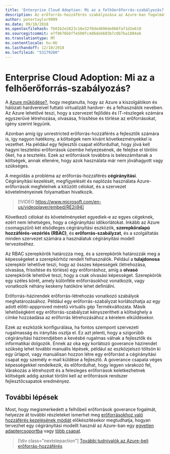 ```yaml
---
title: 'Enterprise Cloud Adoption: Mi az a felhőerőforrás-szabályozás?'
description: Az erőforrás-hozzáférés szabályozása az Azure-ban fogalmát ismertetése
author: petertaylor9999
ms.date: 09/10/2018
ms.openlocfilehash: fb01b2e2823c16e32f8ded696de0b6faf1d2e610
ms.sourcegitcommit: e7f8676bbffe500fc4d6deb603b7c0b7ba1884a6
ms.translationtype: MT
ms.contentlocale: hu-HU
ms.lasthandoff: 12/10/2018
ms.locfileid: "53179280"
---
```

# <a name="enterprise-cloud-adoption-what-is-cloud-resource-governance"></a>Enterprise Cloud Adoption: Mi az a felhőerőforrás-szabályozás?

A [Azure működése?](what-is-azure.md), hogy megtanulta, hogy az Azure a kiszolgálókon és hálózati hardvereivel futtató virtualizált hardver- és a felhasználók nevében. Az Azure lehetővé teszi, hogy a szervezet fejlődés és IT-részlegek számára egyszerűvé létrehozása, olvasása, frissítése és törlése az erőforrásokat, igény szerint legyünk.

Azonban amíg így unrestricted erőforrás-hozzáférés a fejlesztők számára is, így nagyon hatékony, a költségek nem kívánt következményekkel is vezethet. Ha például egy fejlesztői csapat előfordulhat, hogy jóvá kell hagyni tesztelési erőforrások üzembe helyezésének, de felejtse el törölni őket, ha a tesztelés. Ezek az erőforrások továbbra is beleszámítanak a költségek, annak ellenére, hogy azok használata már nem jóváhagyott vagy szükséges. 

A megoldás a probléma az erőforrás-hozzáférés **cégirányítási**. Cégirányítási kezelését, megfigyelését és naplózás használata Azure-erőforrások megfelelnek a kitűzött célokat, és a szervezet követelményeinek folyamatban hivatkozik. 

> [!VIDEO https://www.microsoft.com/en-us/videoplayer/embed/RE2ii94] 

Következő célokat és követelményeket egyediek-e az egyes cégeknek, ezért nem lehetséges, hogy a cégirányítási időkorlátokat. Inkább az Azure csomagszűrő két elsődleges cégirányítási eszközök, **szerepköralapú hozzáférés-vezérlés (RBAC)**, és **erőforrás-szabályzat**, és a szolgáltatás minden szervezet számára a használatuk cégirányítási modell tervezéséhez.

Az RBAC szerepkörök határozza meg, és a szerepkörök határozzák meg a képességeket a szerepkörhöz rendelt felhasználók. Például a **tulajdonosa** szerepkör lehetővé teszi, hogy az összes képességek (létrehozása, olvasása, frissítése és törlése) egy erőforráshoz, amíg a **olvasó** szerepkörök lehetővé teszi, hogy a csak olvasási képességet. Szerepkörök egy széles körét, amely különféle erőforrásokhoz vonatkozik, vagy vonatkozik néhány keskeny hatóköre lehet definiálni. 

Erőforrás-házirendek erőforrás-létrehozás vonatkozó szabályok meghatározásához. Például egy erőforrás-szabályzat korlátozhatja az egy adott előtti-appproved méretű virtuális gép Termékváltozata. Másik lehetőségként egy erőforrás-szabályzat kényszerítheti a költséghely a címke hozzáadása az erőforrás létrehozásához a kérelem elküldésekor. 

Ezek az eszközök konfigurálása, ha fontos szempont szervezeti rugalmasság és irányítás osztja el. Ez azt jelenti, hogy a szigorúbb cégirányítási házirendjében a kevésbé rugalmas válnak a fejlesztők és informatikai dolgozók. Ennek az oka egy korlátozó goverance házirendet szükség lehet további manuális lépések, például az eszközjelszó töltsön ki egy űrlapot, vagy manuálisan hozzon létre egy erőforrást a cégirányítási csapat egy személy e-mail küldése a fejlesztő. A goverance csapata véges képességekkel rendelkezik, és előfordulhat, hogy legyen várakozó fel, Várakozás a létrehozott és a felesleges erőforrások keletkezhetnek költségek addig azokat törölni kell az erőforrások rendszer fejlesztőcsapatok eredményez.

## <a name="next-steps"></a>További lépések

Most, hogy megismerkedett a felhőbeli erőforrások goverance fogalmát, helyezze át további részleteket ismerhet meg [erőforrásokhoz való hozzáférés kezelésének módját](azure-resource-access.md) előkészítésekor megtudhatja, hogyan tervezhet egy cégirányítási modellt használ az Azure-ban egy [egyetlen adaptercsoportba](../governance/governance-single-team.md) vagy [több csapat](../governance/governance-multiple-teams.md).

> [!div class="nextstepaction"]
> [További tudnivalók az Azure-beli erőforrás-hozzáférés](azure-resource-access.md)
